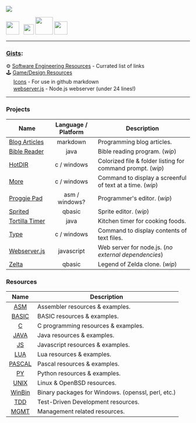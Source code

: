 <img src="https://github.com/user-attachments/assets/8462320c-b1e5-4818-8558-4c04a568b905" />

[<img src="https://www.youtube.com/s/desktop/12d6b690/img/favicon_32x32.png" width="36" />](https://www.youtube.com/c/veganaiZe)&nbsp;&nbsp;
[<img src="https://user-images.githubusercontent.com/7102064/206958552-d4773c34-95c3-4069-b7f6-52aa12287742.png" width="28" />](https://www.twitch.tv/veganaiZe)
[<img src="https://cdn.sstatic.net/Sites/stackoverflow/company/img/logos/so/so-icon.png" width="48" />](https://stackoverflow.com/users/5039027/veganaize)
[<img src="https://user-images.githubusercontent.com/7102064/184136641-8abb541a-9b32-482e-a199-f68602c17dcb.png" width="36" />](https://discord.gg/VDDKuFgWDK)

---

### [Gists](https://gist.github.com/veganaize):
⚙️
[Software Engineering Resources](https://gist.github.com/veganaiZe/02d87f13240a6a7debfb9a79f07fc2fb) - Currated list of links  
:joystick:
[Game/Design Resources](https://gist.github.com/veganaiZe/b954ceb3870db19362741d0a7d9b9e68)  
<img src="https://user-images.githubusercontent.com/7102064/162019518-1a3569e6-abaf-45bc-a78b-fa8e604a6e11.png" width="16px" />
[Icons](https://gist.github.com/veganaiZe/f9b7eb5556048727930a175e56fe571e) - For use in github markdown  
<img src="https://user-images.githubusercontent.com/7102064/162017713-c282a2cb-b550-4c9b-86d9-fe0e724d1c9c.png" width="16px" />
[webserver.js](https://gist.github.com/veganaiZe/fc3b9aa393ca688a284c54caf43a3fc3) - Node.js webserver (under 24 lines!)  

---

### Projects
Name                                          | Language / Platform | Description
----------------------------------------------|:-------------------:|------------------------------
[Blog Articles](https://github.com/veganaiZe/Articles/blob/main/README.md) | markdown | Programming blog articles.
[Bible Reader](https://github.com/minimum-viable-product/BibleReader)      | java     | Bible reading program. (_wip_)
[HotDIR](https://github.com/veganaiZe/HotDIR) | c / windows | Colorized file & folder listing for command prompt. (_wip_)
[More](https://github.com/veganaiZe/more)     | c / windows | Command to display a screenful of text at a time. (_wip_)
[Proggie Pad](https://github.com/veganaiZe/proggiePad)  | asm / windows? | Programmer's editor. (_wip_)
[Sprited](https://github.com/veganaiZe/Sprited)        | qbasic         | Sprite editor. (_wip_)
[Tortilla Timer](https://github.com/veganaiZe/tortilla-timer) | java        | Kitchen timer for cooking foods.
[Type](https://github.com/veganaiZe/type)                     | c / windows | Command to display contents of text files.
[Webserver.js](https://github.com/veganaiZe/Webserver.js)     | javascript  | Web server for node.js. (_no external dependencies_)
[Zelta](https://github.com/veganaiZe/ZELTA)                   | qbasic      | Legend of Zelda clone. (_wip_)


### Resources
Name                                          | Description
:--------------------------------------------:|---------------------------------------------------
[ASM](https://github.com/veganaiZe/ASM)       | Assembler resources & examples.
[BASIC](https://github.com/veganaiZe/BASIC)   | BASIC resources & examples.
[C](https://github.com/veganaiZe/C)           | C programming resources & examples.
[JAVA](https://github.com/veganaiZe/JAVA)     | Java resources & examples.
[JS](https://github.com/veganaiZe/JS)         | Javascript resources & examples.
[LUA](https://github.com/veganaize/LUA)       | Lua resources & examples.
[PASCAL](https://github.com/veganaiZe/PASCAL) | Pascal resources & examples.
[PY](https://github.com/veganaiZe/PY)         | Python resources & examples.
[UNIX](https://github.com/veganaiZe/UNIX)     | Linux & OpenBSD resources.
[WinBin](https://github.com/veganaiZe/WinBin) | Binary packages for Windows. (openssl, perl, etc.)
[TDD](https://github.com/veganaiZe/TDD)       | Test-Driven Development resources.
[MGMT](https://github.com/veganaiZe/MGMT)     | Management related resources.


<!--
### Hi there 👋
**veganaize/veganaize** is a ✨ _special_ ✨ repository because its `README.md` (this file) appears on your GitHub profile.

Here are some ideas to get you started:

- 🔭 I’m currently working on ...
- 🌱 I’m currently learning ...
- 😄 I’m looking to collaborate on ...
- 🤔 I’m looking for help with ...
- 💬 Ask me about ...
- 📫 How to reach me: ...
- ⚡ Fun fact: ...
-->
